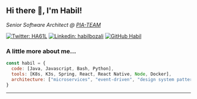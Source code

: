 <h2> Hi there 👋, I'm Habil!</h2>
<p><em>Senior Software Architect @ <a href="http://www.pia-team.com">PIA-TEAM</a></em></p>

[![Twitter: HA61L](https://img.shields.io/twitter/follow/HA61L?style=social)](https://twitter.com/HA61L)
[![Linkedin: habilbozali](https://img.shields.io/badge/-habilbozali-blue?style=flat-square&logo=Linkedin&logoColor=white&link=https://www.linkedin.com/in/habilbozali/)](https://www.linkedin.com/in/habilbozali/)
[![GitHub Habil](https://img.shields.io/github/followers/habil?label=follow&style=social)](https://github.com/habil)


### A little more about me...  

```javascript
const habil = {
  code: [Java, Javascript, Bash, Python],
  tools: [K8s, K3s, Spring, React, React Native, Node, Docker],
  architecture: ["microservices", "event-driven", "design system pattern"]
}
```

---

<!--
**habil/habil** is a ✨ _special_ ✨ repository because its `README.md` (this file) appears on your GitHub profile.

Here are some ideas to get you started:

- 🔭 I’m currently working on ...
- 🌱 I’m currently learning ...
- 👯 I’m looking to collaborate on ...
- 🤔 I’m looking for help with ...
- 💬 Ask me about ...
- 📫 How to reach me: ...
- 😄 Pronouns: ...
- ⚡ Fun fact: ...
-->
